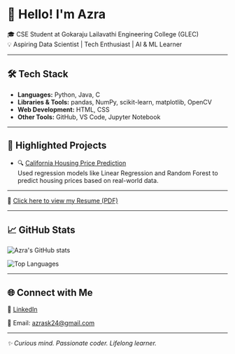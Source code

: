 # 👋 Hello! I'm Azra

🎓 CSE Student at Gokaraju Lailavathi Engineering College (GLEC)  
💡 Aspiring Data Scientist | Tech Enthusiast | AI & ML Learner  

---

## 🛠️ Tech Stack

- **Languages:** Python, Java, C
- **Libraries & Tools:** pandas, NumPy, scikit-learn, matplotlib, OpenCV
- **Web Development:** HTML, CSS
- **Other Tools:**  GitHub, VS Code, Jupyter Notebook

---

## 📌 Highlighted Projects

- 🔍 [California Housing Price Prediction](https://github.com/Azra-24/California-Housing-Prediction)  
  Used regression models like Linear Regression and Random Forest to predict housing prices based on real-world data.



---

📄 [Click here to view my Resume (PDF)](./SHAIK%20AZRA%20ANISHA.pdf)

---

## 📈 GitHub Stats

![Azra's GitHub stats](https://github-readme-stats.vercel.app/api?username=Azra-24&show_icons=true&theme=radical)

![Top Languages](https://github-readme-stats.vercel.app/api/top-langs/?username=Azra-24&layout=compact&theme=radical)

---

## 🌐 Connect with Me

🔗 [LinkedIn](https://www.linkedin.com/in/shaik-azra-anisha-589149308/)

📧 Email: azrask24@gmail.com

---

_✨ Curious mind. Passionate coder. Lifelong learner._
